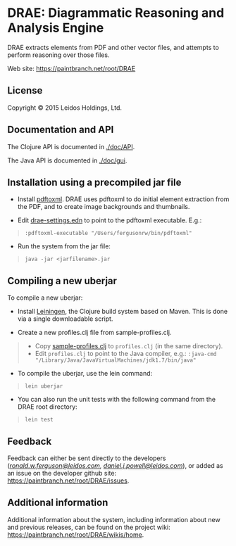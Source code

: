 # DRAE: Diagrammatic Reasoning and Analysis Engine

DRAE extracts elements from PDF and other vector files, and attempts to perform reasoning over those files.

Web site: <https://paintbranch.net/root/DRAE>

## License

Copyright © 2015 Leidos Holdings, Ltd.

## Documentation and API

The Clojure API is documented in [./doc/API](./doc/API/index.html).

The Java API is documented in [./doc/gui](./doc/gui/index.html).

## Installation using a precompiled jar file

+ Install [pdftoxml](http://pdf2xml.sourceforge.net/). DRAE uses pdftoxml to do initial element extraction from the PDF, and to create image backgrounds and thumbnails.
 
+ Edit [drae-settings.edn](./drae-settings.edn) to point to the pdftoxml executable. E.g.:

>  `:pdftoxml-executable "/Users/fergusonrw/bin/pdftoxml"`

+ Run the system from the jar file:

>  `java -jar <jarfilename>.jar`

## Compiling a new uberjar

To compile a new uberjar:

* Install [Leiningen](http://leiningen.org/), the Clojure build system based on Maven. This 
  is done via a single downloadable script.

* Create a new profiles.clj file from sample-profiles.clj. 

>   + Copy [sample-profiles.clj](sample-profiles.clj) to `profiles.clj` (in the same directory).  
>   + Edit `profiles.clj` to point to the Java compiler, e.g.: 
      `:java-cmd "/Library/Java/JavaVirtualMachines/jdk1.7/bin/java"`

* To compile the uberjar, use the lein command:

> `lein uberjar`

* You can also run the unit tests with the following command from the DRAE root directory:

> `lein test`

## Feedback

Feedback can either be sent directly to the developers 
(*ronald.w.ferguson@leidos.com, daniel.j.powell@leidos.com*), or added as an issue on the developer github site: 
<https://paintbranch.net/root/DRAE/issues>.

## Additional information

Additional information about the system, including information about new and previous releases,
can be found on the project wiki: <https://paintbranch.net/root/DRAE/wikis/home>.

